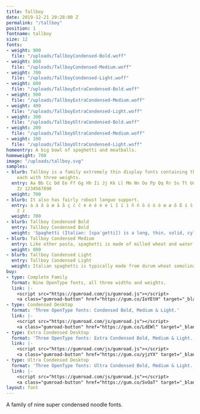 ```yaml
---
title: Tallboy
date: 2019-12-21 20:28:00 Z
permalink: "/tallboy"
position: 1
fontname: tallboy
size: 12
fonts:
- weight: 900
  file: "/uploads/TallboyCondensed-Bold.woff"
- weight: 800
  file: "/uploads/TallboyCondensed-Medium.woff"
- weight: 700
  file: "/uploads/TallboyCondensed-Light.woff"
- weight: 600
  file: "/uploads/TallboyExtraCondensed-Bold.woff"
- weight: 500
  file: "/uploads/TallboyExtraCondensed-Medium.woff"
- weight: 400
  file: "/uploads/TallboyExtraCondensed-Light.woff"
- weight: 300
  file: "/uploads/TallboyUltraCondensed-Bold.woff"
- weight: 200
  file: "/uploads/TallboyUltraCondensed-Medium.woff"
- weight: 100
  file: "/uploads/TallboyUltraCondensed-Light.woff"
homeentry: A big bowl of spaghetti and meatballs.
homeweight: 700
image: "/uploads/tallboy.svg"
samples:
- blurb: Tallboy is a family extremely thin display fonts containing three widths,
    each with three weights.
  entry: Aa Bb Cc Dd Ee Ff Gg Hh Ii Jj Kk Ll Mm Nn Oo Pp Qq Rr Ss Tt Uu Vv Ww Xx Yy
    Zz 1234567890
  weight: 700
- blurb: It also has fairly robust langue support.
  entry: à á â ä æ ã å ç ć č è é ê ë ė ì î ï í ñ ń ô ö ò ó œ ø õ ß ś š û ü ù ú ÿ ž
    ź ż
  weight: 700
- blurb: Tallboy Condensed Bold
  entry: Tallboy Condensed Bold
  weight: 'Spaghetti (Italian: [spaˈɡetti]) is a long, thin, solid, cylindrical pasta.'
- blurb: Tallboy Condensed Medium
  entry: Like other pasta, spaghetti is made of milled wheat and water.
  weight: 800
- blurb: Tallboy Condensed Light
  entry: Tallboy Condensed Light
  weight: Italian spaghetti is typically made from durum wheat semolina.
buy:
- type: Complete Family
  format: Nine OpenType fonts, all three widths and weights.
  link: |-
    <script src="https://gumroad.com/js/gumroad.js"></script>
    <a class="gumroad-button" href="https://gum.co/IoYEtH" target="_blank" data-gumroad-single-product="true">$90 | Buy Now</a>
- type: Condensed Desktop
  format: 'Three OpenType fonts: Condensed Bold, Medium & Light.'
  link: |-
    <script src="https://gumroad.com/js/gumroad.js"></script>
    <a class="gumroad-button" href="https://gum.co/LdEWl" target="_blank" data-gumroad-single-product="true">$35 | Buy Now</a>
- type: Extra Condensed Desktop
  format: 'Three OpenType fonts: Extra Condensed Bold, Medium & Light.'
  link: |-
    <script src="https://gumroad.com/js/gumroad.js"></script>
    <a class="gumroad-button" href="https://gum.co/yjzYX" target="_blank" data-gumroad-single-product="true">$35 | Buy Now</a>
- type: Ultra Condensed Desktop
  format: 'Three OpenType fonts: Ultra Condensed Bold, Medium & Light.'
  link: |-
    <script src="https://gumroad.com/js/gumroad.js"></script>
    <a class="gumroad-button" href="https://gum.co/SvOaT" target="_blank" data-gumroad-single-product="true">$35 | Buy Now</a>
layout: font
---
```


A family of nine super condensed noodle fonts.